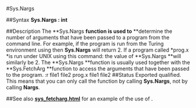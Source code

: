 
#Sys.Nargs

##Syntax
**Sys.Nargs : int**

##Description
The **Sys.Nargs **function is used to** **determine the number of arguments that have been passed to a program from the command line. For example, if the program is run from the Turing environment using
then **Sys.Nargs** will return 2. If a program called *prog.x *is run under UNIX using this command:
the value of **Sys.Nargs **will similarly be 2.
The **Sys.Nargs **function is usually used together with the **Sys.FetchArg **function to access the arguments that have been passed to the program. 
        :r file1 file2        prog.x file1 file2
##Status
Exported qualified.
This means that you can only call the function by calling **Sys.Nargs**, not by calling **Nargs**.

##See also
**[sys_fetcharg.html](Sys.FetchArg)** for an example of the use of **[](Sys.Nargs)**.
